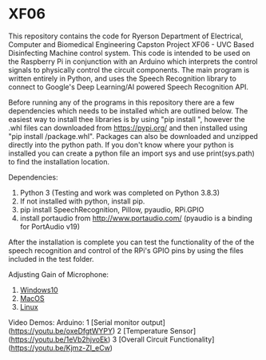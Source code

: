# XF06
This repository contains the code for Ryerson Department of Electrical, Computer and Biomedical Engineering Capston Project XF06 - UVC Based Disinfecting Machine control system.
This code is intended to be used on the Raspberry Pi in conjunction with an Arduino which interprets the control signals to physically control the circuit components.
The main program is written entirely in Python, and uses the Speech Recognition library to connect to Google's Deep Learning/AI powered Speech Recognition API.

Before running any of the programs in this repository there are a few dependencies which needs to be installed which are outlined below. The easiest way to install thee libraries
is by using "pip install <package name>", however the .whl files can downloaded from  https://pypi.org/ and then installed using "pip install <directory>/package.whl".
Packages can also be downloaded and unzipped directly into the python path. If you don't know where your python is installed you can create a python file an import sys and
use print(sys.path) to find the installation location.

Dependencies:

1. Python 3 (Testing and work was completed on Python 3.8.3)
2. If not installed with python, install pip.
3. pip install SpeechRecognition, Pillow, pyaudio, RPi.GPIO
4. install portaudio from http://www.portaudio.com/ (pyaudio is a binding for PortAudio v19)


After the installation is complete you can test the functionality of the of the speech recognition and control of the RPi's GPIO pins by using the files included in the test folder.

Adjusting Gain of Microphone:

1. [Windows10](https://support.shadowhealth.com/hc/en-us/articles/360007282013-Change-microphone-volume-Windows-10-#:~:text=In%20the%20Sounds%20Settings%20window,adjust%20your%20microphone%20volume%20settings. "Mic adjustment for Windows10")
2. [MacOS](https://hirevuesupport.zendesk.com/hc/en-us/articles/360028433311-Microphone-Settings-Mac-Apple- "Mic adjustment for MacOS")
3. [Linux](https://superuser.com/questions/160425/ubuntu-best-way-to-set-microphone-volume-by-command-line "Mic adjustment for Linux")

Video Demos:
Arduino:
1 [Serial monitor output] (https://youtu.be/oxeDfgtWYPY)
2 [Temperature Sensor] (https://youtu.be/1eVb2hjvoEk)
3 [Overall Circuit Functionality] (https://youtu.be/Kjmz-ZI_eCw)
